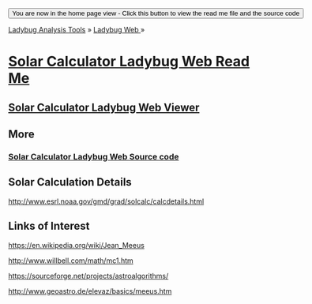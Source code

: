 ﻿<span style=display:none; >
[You are now in a GitHub source code view - click this link to view the home page]
( https://ladybug-analysis-tools.github.io/ladybug-web/solar-calculator-ladybug-web/#readme.md "View file as a web page." ) </span>
<input type=button onclick=window.location.href='https://github.com/ladybug-analysis-tools/ladybug-web/tree/gh-pages/solar-calculator-ladybug-web/'; 
value='You are now in the home page view - Click this button to view the read me file and the source code' >

[Ladybug Analysis Tools]( https://ladybug-analysis-tools.github.io/ ) » [Ladybug Web ]( https://ladybug-analysis-tools.github.io/ladybug-web/ ) »

[Solar Calculator Ladybug Web Read Me]( https://ladybug-analysis-tools.github.io/ladybug-web/solar-calculator-ladybug-web/#readme.md )
===


## [Solar Calculator Ladybug Web Viewer]( https://ladybug-analysis-tools.github.io/ladybug-web/solar-calculator-ladybug-web/index.html )


## More

### [Solar Calculator Ladybug Web Source code ]( https://github.com/ladybug-analysis-tools/ladybug-web/tree/gh-pages/solar-calculator-ladybug-web/solar-calculator-ladybug-web-r1.js )


## Solar Calculation Details

http://www.esrl.noaa.gov/gmd/grad/solcalc/calcdetails.html


## Links of Interest

https://en.wikipedia.org/wiki/Jean_Meeus

http://www.willbell.com/math/mc1.htm

https://sourceforge.net/projects/astroalgorithms/

http://www.geoastro.de/elevaz/basics/meeus.htm